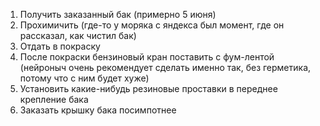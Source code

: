 1. Получить заказанный бак (примерно 5 июня)
2. Прохимичить (где-то у моряка с яндекса был момент, где он рассказал, как чистил бак)
3. Отдать в покраску
4. После покраски бензиновый кран поставить с фум-лентой (нейроныч очень рекомендует сделать именно так, без герметика, потому что с ним будет хуже)
5. Установить какие-нибудь резиновые проставки в переднее крепление бака
6. Заказать крышку бака посимпотнее